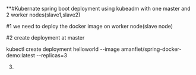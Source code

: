 **#Kubernate spring boot deployment using kubeadm  with one master and 2 worker nodes(slave1,slave2)



#1 we need to deploy the docker image on  worker node(slave node)

#2 create deployment at master 

kubectl create deployment helloworld --image amanfiet/spring-docker-demo:latest --replicas=3

3.
